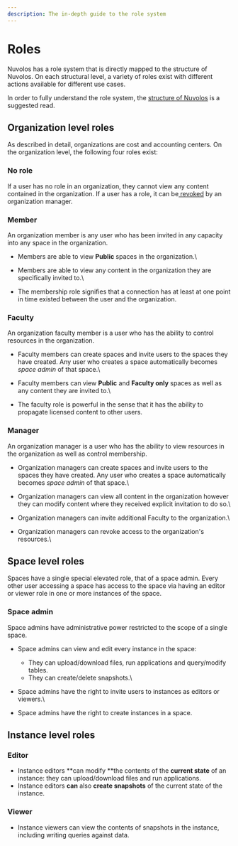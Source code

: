 ```yaml
---
description: The in-depth guide to the role system
---
```


# Roles

Nuvolos has a role system that is directly mapped to the structure of Nuvolos. On each structural level, a variety of roles exist with different actions available for different use cases.

In order to fully understand the role system, the [structure of Nuvolos](../our-features/data-organization/) is a suggested read.

## Organization level roles

As described in detail, organizations are cost and accounting centers. On the organization level, the following four roles exist:

### No role

If a user has no role in an organization, they cannot view any content contained in the organization. If a user has a role, it can be[ revoked](organization-management/revoke-user-access.md) by an organization manager.

### Member

An organization member is any user who has been invited in any capacity into any space in the organization.

* Members are able to view **Public** spaces in the organization.\

* Members are able to view any content in the organization they are specifically invited to.\

* The membership role signifies that a connection has at least at one point in time existed between the user and the organization.

### Faculty

An organization faculty member is a user who has the ability to control resources in the organization.&#x20;

* Faculty members can create spaces and invite users to the spaces they have created. Any user who creates a space automatically becomes _space admin_ of that space.\

* Faculty members can view **Public** and **Faculty only** spaces as well as any content they are invited to.\

* The faculty role is powerful in the sense that it has the ability to propagate licensed content to other users.

### Manager

An organization manager is a user who has the ability to view resources in the organization as well as control membership.

* Organization managers can create spaces and invite users to the spaces they have created. Any user who creates a space automatically becomes _space admin_ of that space.\

* Organization managers can view all content in the organization however they can modify content where they received explicit invitation to do so.\

* Organization managers can invite additional Faculty to the organization.\

* Organization managers can revoke access to the organization's resources.\


## Space level roles

Spaces have a single special elevated role, that of a space admin. Every other user accessing a space has access to the space via having an editor or viewer role in one or more instances of the space.

### Space admin

Space admins have administrative power restricted to the scope of a single space.

* Space admins can view and edit every instance in the space:
  * They can upload/download files, run applications and query/modify tables.
  * They can create/delete snapshots.\

* Space admins have the right to invite users to instances as editors or viewers.\

* Space admins have the right to create instances in a space.

## Instance level roles

### Editor

* Instance editors **can modify **the contents of the **current state** of an instance: they can upload/download files and run applications.&#x20;
* Instance editors **can** also **create snapshots** of the current state of the instance.

### Viewer

* Instance viewers can view the contents of snapshots in the instance, including writing queries against data.



